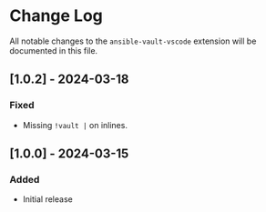 # Change Log

All notable changes to the `ansible-vault-vscode` extension will be documented in this file.

## [1.0.2] - 2024-03-18

### Fixed

- Missing `!vault |` on inlines.

## [1.0.0] - 2024-03-15

### Added

- Initial release
